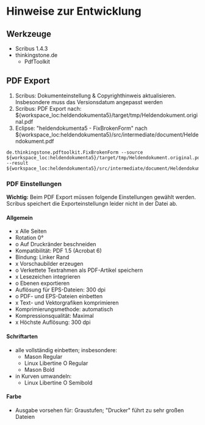 # Hinweise zur Entwicklung

## Werkzeuge
* Scribus 1.4.3
* thinkingstone.de
   * PdfToolkit

## PDF Export

1. Scribus: Dokumenteinstellung & Copyrighthinweis aktualisieren.
   Insbesondere muss das Versionsdatum angepasst werden
2. Scribus: PDF Export nach: ${workspace_loc:heldendokumenta5}/target/tmp/Heldendokument.original.pdf
3. Eclipse: "heldendokumenta5 - FixBrokenForm" nach ${workspace_loc:heldendokumenta5}/src/intermediate/document/Heldendokument.pdf

```
de.thinkingstone.pdftoolkit.FixBrokenForm --source ${workspace_loc:heldendokumenta5}/target/tmp/Heldendokument.original.pdf --result ${workspace_loc:heldendokumenta5}/src/intermediate/document/Heldendokument.pdf
```

### PDF Einstellungen
**Wichtig:** Beim PDF Export müssen folgende Einstellungen gewählt werden. 
Scribus speichert die Exporteinstellungn leider nicht in der Datei ab. 

#### Allgemein
* x Alle Seiten
* Rotation 0°
* o Auf Druckränder beschneiden
* Kompatibilität: PDF 1.5 (Acrobat 6)
* Bindung: Linker Rand
* x Vorschaubilder erzeugen
* o Verkettete Textrahmen als PDF-Artikel speichern
* x Lesezeichen integrieren
* o Ebenen exportieren
* Auflösung für EPS-Dateien: 300 dpi
* o PDF- und EPS-Dateien einbetten
* x Text- und Vektorgrafiken komprimieren 
* Komprimierungsmethode: automatisch
* Kompressionsqualität: Maximal
* x Höchste Auflösung: 300 dpi

#### Schriftarten
* alle vollständig einbetten; insbesondere:
   * Mason Regular
   * Linux Libertine O Regular
   * Mason Bold
* in Kurven umwandeln:
   * Linux Libertine O Semibold

#### Farbe
* Ausgabe vorsehen für: Graustufen; "Drucker" führt zu sehr großen Dateien
